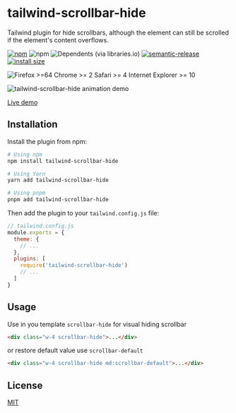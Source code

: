 # tailwind-scrollbar-hide

Tailwind plugin for hide scrollbars, although the element can still be scrolled if the element's content overflows.

[![npm](https://img.shields.io/npm/v/tailwind-scrollbar-hide)](https://www.npmjs.com/package/tailwind-scrollbar-hide)
![npm](https://img.shields.io/npm/dt/tailwind-scrollbar-hide)
![Dependents (via libraries.io)](https://img.shields.io/librariesio/dependents/npm/tailwind-scrollbar-hide?0)
[![semantic-release](https://img.shields.io/badge/%20%20%F0%9F%93%A6%F0%9F%9A%80-semantic--release-e10079.svg)](https://github.com/semantic-release/semantic-release)
[![install size](https://packagephobia.com/badge?p=tailwind-scrollbar-hide@1.1.6)](https://packagephobia.com/result?p=tailwind-scrollbar-hide@1.1.6)

![Firefox >=64 Chrome >= 2 Safari >= 4 Internet Explorer >= 10 ](https://badges.herokuapp.com/browsers?googlechrome=2&firefox=64&safari=4&iexplore=10)


![tailwind-scrollbar-hide animation demo](https://user-images.githubusercontent.com/12596485/142972957-272010d3-29f6-4be7-99e1-dd03e7a8b92b.gif)

[Live demo](https://reslear.github.io/packages/tailwind-scroll-hide/index.html)


## Installation

Install the plugin from npm:

```sh
# Using npm
npm install tailwind-scrollbar-hide

# Using Yarn
yarn add tailwind-scrollbar-hide

# Using pnpm
pnpm add tailwind-scrollbar-hide
```

Then add the plugin to your `tailwind.config.js` file:

```js
// tailwind.config.js
module.exports = {
  theme: {
    // ...
  },
  plugins: [
    require('tailwind-scrollbar-hide')
    // ...
  ]
}
```

## Usage

Use in you template `scrollbar-hide` for visual hiding scrollbar

```html
<div class="w-4 scrollbar-hide">...</div>
```

or restore default value use `scrollbar-default`

```html
<div class="w-4 scrollbar-hide md:scrollbar-default">...</div>
```

## License

[MIT](./LICENSE)
